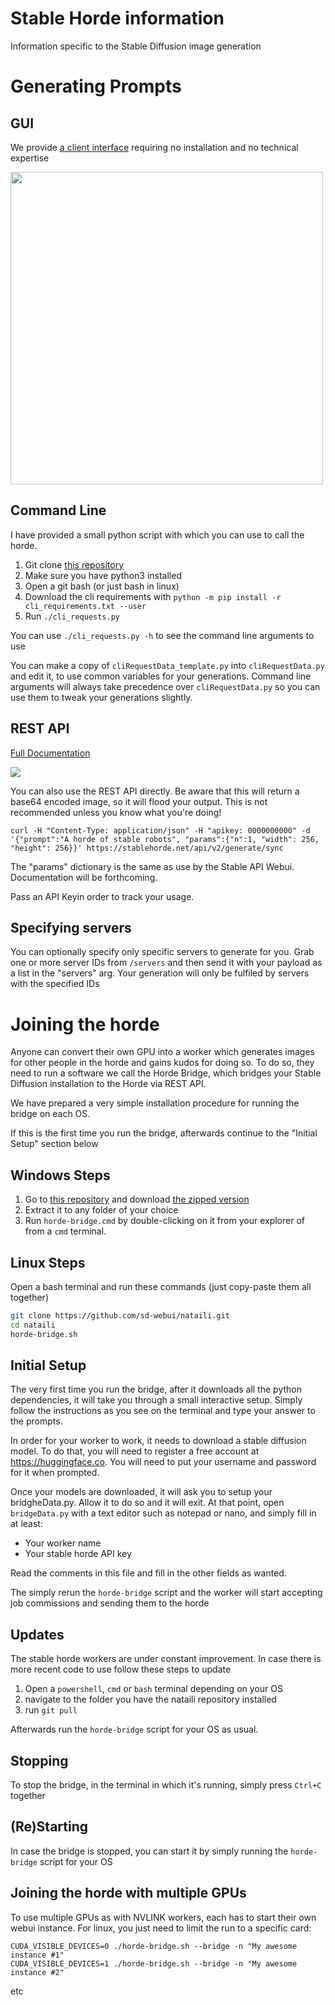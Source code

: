 # Stable Horde information

Information specific to the Stable Diffusion image generation

# Generating Prompts

## GUI

We provide [a client interface](https://dbzer0.itch.io/stable-horde-client) requiring no installation and no technical expertise

<img src="https://raw.githubusercontent.com/db0/Stable-Horde-Client/main/screenshot.png" width="500" />


## Command Line

I have provided a small python script with which you can use to call the horde.

1. Git clone [this repository](https://github.com/db0/Stable-Horde)
1. Make sure you have python3 installed
1. Open a git bash (or just bash in linux)
1. Download the cli requirements with `python -m pip install -r cli_requirements.txt --user`
1. Run `./cli_requests.py` 

You can use `./cli_requests.py -h` to see the command line arguments to use

You can make a copy of `cliRequestData_template.py` into `cliRequestData.py` and edit it, to use common variables for your generations. Command line arguments will always take precedence over `cliRequestData.py` so you can use them to tweak your generations slightly.

## REST API

[Full Documentation](https://stablehorde.net/api/v1)

![](api_screenshot.png)

You can also use the REST API directly. Be aware that this will return a base64 encoded image, so it will flood your output. This is not recommended unless you know what you're doing!

```
curl -H "Content-Type: application/json" -H "apikey: 0000000000" -d '{"prompt":"A horde of stable robots", "params":{"n":1, "width": 256, "height": 256}}' https://stablehorde.net/api/v2/generate/sync
```

The "params" dictionary is the same as use by the Stable API Webui. Documentation will be forthcoming.

Pass an API Keyin order to track your usage.

## Specifying servers

You can optionally specify only specific servers to generate for you. Grab one or more server IDs from `/servers` and then send it with your payload as a list in the "servers" arg. Your generation will only be fulfiled by servers with the specified IDs


# Joining the horde

Anyone can convert their own GPU into a worker which generates images for other people in the horde and gains kudos for doing so. To do so, they need to run a software we call the Horde Bridge, which bridges your Stable Diffusion installation to the Horde via REST API.

We have prepared a very simple installation procedure for running the bridge on each OS.

If this is the first time you run the bridge, afterwards continue to the "Initial Setup" section below

## Windows Steps
1. Go to [this repository](https://github.com/sd-webui/nataili) and download [the zipped version](https://github.com/sd-webui/nataili/archive/refs/heads/main.zip)
1. Extract it to any folder of your choice
1. Run `horde-bridge.cmd` by double-clicking on it from your explorer of from a `cmd` terminal.

## Linux Steps
Open a bash terminal and run these commands (just copy-paste them all together)

```bash
git clone https://github.com/sd-webui/nataili.git
cd nataili
horde-bridge.sh
```

## Initial Setup

The very first time you run the bridge, after it downloads all the python dependencies, it will take you through a small interactive setup. Simply follow the instructions as you see on the terminal and type your answer to the prompts.

In order for your worker to work, it needs to download a stable diffusion model. To do that, you will need to register a free account at https://huggingface.co. You will need to put your username and password for it when prompted.

Once your models are downloaded, it will ask you to setup your bridgheData.py. Allow it to do so and it will exit. At that point, open `bridgeData.py` with a text editor such as notepad or nano, and simply fill in at least:
   * Your worker name
   * Your stable horde API key

Read the comments in this file and fill in the other fields as wanted. 

The simply rerun the `horde-bridge` script and the worker will start accepting job commissions and sending them to the horde

## Updates

The stable horde workers are under constant improvement. In case there is more recent code to use follow these steps to update

1. Open a `powershell`, `cmd` or `bash` terminal depending on your OS
1. navigate to the folder you have the nataili repository installed
1. run `git pull`

Afterwards run the `horde-bridge` script for your OS as usual.

## Stopping

To stop the bridge, in the terminal in which it's running, simply press `Ctrl+C` together

## (Re)Starting

In case the bridge is stopped, you can start it by simply running the `horde-bridge` script for your OS

## Joining the horde with multiple GPUs

To use multiple GPUs as with NVLINK workers, each has to start their own webui instance. For linux, you just need to limit the run to a specific card:

```
CUDA_VISIBLE_DEVICES=0 ./horde-bridge.sh --bridge -n "My awesome instance #1"
CUDA_VISIBLE_DEVICES=1 ./horde-bridge.sh --bridge -n "My awesome instance #2"
```
etc
